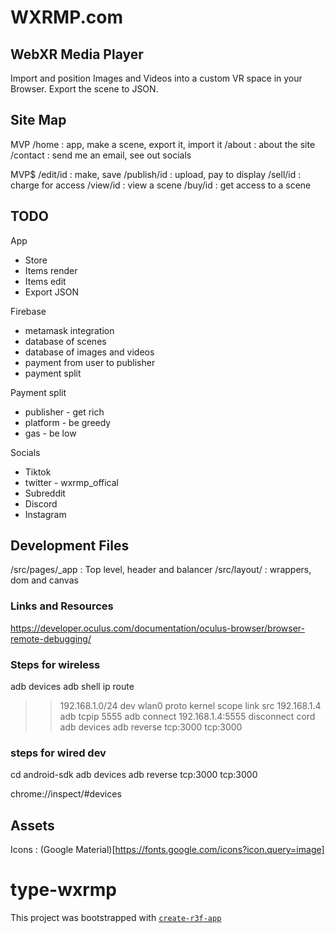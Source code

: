 # WXRMP.com

## WebXR Media Player

Import and position Images and Videos into a custom VR space in your Browser. Export the scene to JSON.

## Site Map
MVP
/home : app, make a scene, export it, import it
/about : about the site
/contact : send me an email, see out socials

MVP$
/edit/id : make, save
/publish/id : upload, pay to display
/sell/id : charge for access
/view/id : view a scene
/buy/id : get access to a scene

## TODO
App
- Store
- Items render
- Items edit
- Export JSON

Firebase
- metamask integration
- database of scenes
- database of images and videos
- payment from user to publisher
- payment split

Payment split
- publisher - get rich
- platform - be greedy
- gas - be low

Socials
- Tiktok
- twitter - wxrmp_offical
- Subreddit
- Discord
- Instagram




## Development Files
/src/pages/_app : Top level, header and balancer
/src/layout/ : wrappers, dom and canvas


### Links and Resources

https://developer.oculus.com/documentation/oculus-browser/browser-remote-debugging/

### Steps for wireless

adb devices
adb shell ip route

> > 192.168.1.0/24 dev wlan0 proto kernel scope link src 192.168.1.4
> > adb tcpip 5555
> > adb connect 192.168.1.4:5555
> > disconnect cord
> > adb devices
> > adb reverse tcp:3000 tcp:3000

### steps for wired dev

cd android-sdk
adb devices
adb reverse tcp:3000 tcp:3000

chrome://inspect/#devices

## Assets

Icons : (Google Material)[https://fonts.google.com/icons?icon.query=image]


# type-wxrmp

This project was bootstrapped with [`create-r3f-app`](https://github.com/utsuboco/create-r3f-app)
